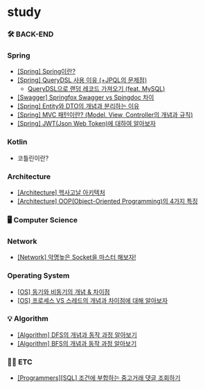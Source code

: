 # study 

### 🛠️ BACK-END
### Spring
- [[Spring] Spring이란?](https://github.com/miraexhoi/study/blob/main/Back-End/Spring/spring.md)
- [[Spring] QueryDSL 사용 이유 (+JPQL의 문제점)](https://github.com/miraexhoi/study/blob/main/Back-End/Spring/querydsl.md)  
  - [QueryDSL으로 랜덤 레코드 가져오기 (feat. MySQL)](https://miraexhoi.tistory.com/3)
- [[Swagger] Springfox Swagger vs Spingdoc 차이](https://github.com/miraexhoi/study/blob/main/Back-End/Spring/swagger.md)
- [[Spring] Entity와 DTO의 개념과 분리하는 이유](https://github.com/miraexhoi/study/blob/main/Back-End/Spring/entityvsdto.md)
- [[Spring] MVC 패턴이란? (Model, View, Controller의 개념과 규칙)](https://github.com/miraexhoi/study/blob/main/Back-End/Spring/mvc.md)
- [[Spring] JWT(Json Web Token)에 대하여 알아보자](https://github.com/miraexhoi/study/blob/main/Back-End/Spring/jwt.md)

### Kotlin
- 코틀린이란?

### Architecture
- [[Architecture] 헥사고날 아키텍처](https://github.com/miraexhoi/study/blob/main/Back-End/Architecture/hexagonal.md)
- [[Architecture] OOP(Object-Oriented Programming)의 4가지 특징](https://github.com/miraexhoi/study/blob/main/Back-End/Architecture/oop.md)

### 🖥️ Computer Science
### Network
- [[Network] 악명높은 Socket을 마스터 해보자!](https://github.com/miraexhoi/study/blob/master/Back-End/Computer%20Science/Network/socket.md)
### Operating System
- [[OS] 동기와 비동기의 개념 & 차이점](https://github.com/miraexhoi/study/blob/master/Back-End/Computer%20Science/Operating%20System/synvsasyn.md)
- [[OS] 프로세스 VS 스레드의 개념과 차이점에 대해 알아보자](https://github.com/miraexhoi/study/blob/master/Back-End/Computer%20Science/Operating%20System/processvsthread.md)

### 💡 Algorithm
- [[Algorithm] DFS의 개념과 동작 과정 알아보기](https://github.com/miraexhoi/study/blob/main/Algorithm/dfs.md)
- [[Algorithm] BFS의 개념과 동작 과정 알아보기](https://github.com/miraexhoi/study/blob/main/Algorithm/bfs.md)

### ✍🏻 ETC
- [[Programmers][SQL] 조건에 부합하는 중고거래 댓글 조회하기](https://velog.io/@miraexhoi/%ED%94%84%EB%A1%9C%EA%B7%B8%EB%9E%98%EB%A8%B8%EC%8A%A4-%EC%A1%B0%EA%B1%B4%EC%97%90-%EB%B6%80%ED%95%A9%ED%95%98%EB%8A%94-%EC%A4%91%EA%B3%A0%EA%B1%B0%EB%9E%98-%EB%8C%93%EA%B8%80-%EC%A1%B0%ED%9A%8C%ED%95%98%EA%B8%B0)
